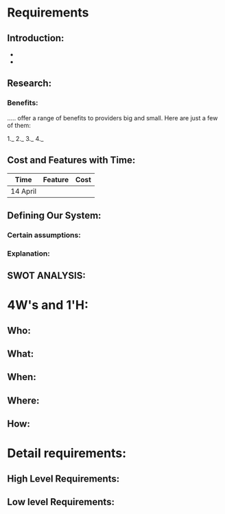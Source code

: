 # Requirements
## Introduction:
 *
 * 
## Research:




### Benefits:
..... offer a range of benefits to providers big and small. Here are 
just a few of them:

1._
2._
3._
4._


## Cost and Features with Time:
| Time    | Feature | Cost |
| -----   | -----   | ----- |
|14 April

## Defining Our System:
### Certain assumptions:



### Explanation:





## SWOT ANALYSIS:


# 4W&#39;s and 1&#39;H:

## Who:


## What:


## When:

## Where:


## How:


# Detail requirements:
## High Level Requirements: 

##  Low level Requirements:
 


